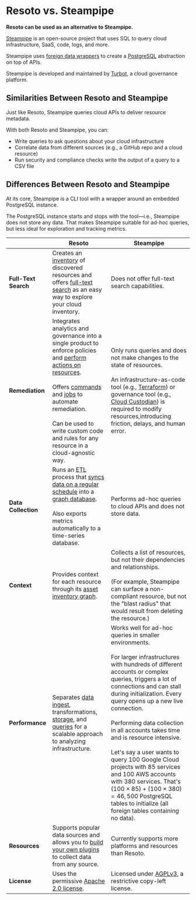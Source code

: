 # Resoto vs. Steampipe

**Resoto can be used as an alternative to Steampipe.**

[Steampipe](https://steampipe.io) is an open-source project that uses SQL to query cloud infrastructure, SaaS, code, logs, and more.

Steampipe uses [foreign data wrappers](https://wiki.postgresql.org/wiki/Foreign_data_wrappers) to create a [PostgreSQL](https://postgresql.org) abstraction on top of APIs.

Steampipe is developed and maintained by [Turbot](https://turbot.com), a cloud governance platform.

## Similarities Between Resoto and Steampipe

Just like Resoto, Steampipe queries cloud APIs to deliver resource metadata.

With both Resoto and Steampipe, you can:

- Write queries to ask questions about your cloud infrastructure
- Correlate data from different sources (e.g., a GitHub repo and a cloud resource)
- Run security and compliance checks write the output of a query to a CSV file

## Differences Between Resoto and Steampipe

At its core, Steampipe is a CLI tool with a wrapper around an embedded PostgreSQL instance.

The PostgreSQL instance starts and stops with the tool—i.e., Steampipe does not store any data. That makes Steampipe suitable for ad-hoc queries, but less ideal for exploration and tracking metrics.

|  | Resoto | Steampipe |
| --- | --- | --- |
| **Full-Text Search** | Creates an [inventory](/docs/concepts/asset-inventory-graph) of discovered resources and offers [full-text search](/docs/reference/search/full-text) as an easy way to explore your cloud inventory. | Does not offer full-text search capabilities. |
| **Remediation** | Integrates analytics and governance into a single product to enforce policies and [perform actions on resources](/docs/concepts/resource-management).<br /><br /> Offers [commands](/docs/reference/cli) and [jobs](/docs/concepts/automation#jobs) to automate remediation.<br /><br />Can be used to write custom code and rules for any resource in a cloud-agnostic way. | Only runs queries and does not make changes to the state of resources.<br /><br />An infrastructure-as-code tool (e.g., [Terraform](https://terraform.io)) or governance tool (e.g., [Cloud Custodian](https://cloudcustodian.io)) is required to modify resources,introducing friction, delays, and human error. |
| **Data Collection** | Runs an <abbr title="extract, transform, load">ETL</abbr> process that [syncs data on a regular schedule](/docs/concepts/cloud-data-sync) into a [graph database](/docs/concepts/asset-inventory-graph).<br /><br />Also exports metrics automatically to a time-series database. | Performs ad-hoc queries to cloud APIs and does not store data. |
| **Context** | Provides context for each resource through its [asset inventory graph](/docs/concepts/asset-inventory-graph). | Collects a list of resources, but not their dependencies and relationships.<br /><br />(For example, Steampipe can surface a non-compliant resource, but not the "blast radius" that would result from deleting the resource.) |
| **Performance** | Separates [data ingest](/docs/concepts/cloud-data-sync), transformations, [storage](/docs/concepts/asset-inventory-graph), and [queries](/docs/reference/search) for a scalable approach to analyzing infrastructure. | Works well for ad-hoc queries in smaller environments.<br /><br />For larger infrastructures with hundreds of different accounts or complex queries, triggers a lot of connections and can stall during initialization. Every query opens up a new live connection.<br /><br />Performing data collection in all accounts takes time and is resource intensive.<br /><br />Let's say a user wants to query 100 Google Cloud projects with 85 services and 100 AWS accounts with 380 services. That's $(100 \times 85) + (100 \times 380) = 46,500$ PostgreSQL tables to initialize (all foreign tables containing no data). |
| **Resources** | Supports popular data sources and allows you to [build your own plugins](/docs/contributing/plugins) to collect data from any source. | Currently supports more platforms and resources than Resoto. |
| **License** | Uses the permissive [Apache 2.0 license](https://www.apache.org/licenses/LICENSE-2.0). | Licensed under [AGPLv3](https://www.gnu.org/licenses/agpl-3.0.en.html), a restrictive copy-left license. |
